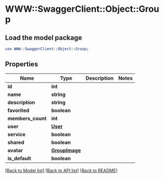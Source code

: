 # WWW::SwaggerClient::Object::Group

## Load the model package
```perl
use WWW::SwaggerClient::Object::Group;
```

## Properties
Name | Type | Description | Notes
------------ | ------------- | ------------- | -------------
**id** | **int** |  | 
**name** | **string** |  | 
**description** | **string** |  | 
**favorited** | **boolean** |  | 
**members_count** | **int** |  | 
**user** | [**User**](User.md) |  | 
**service** | **boolean** |  | 
**shared** | **boolean** |  | 
**avatar** | [**GroupImage**](GroupImage.md) |  | 
**is_default** | **boolean** |  | 

[[Back to Model list]](../README.md#documentation-for-models) [[Back to API list]](../README.md#documentation-for-api-endpoints) [[Back to README]](../README.md)


